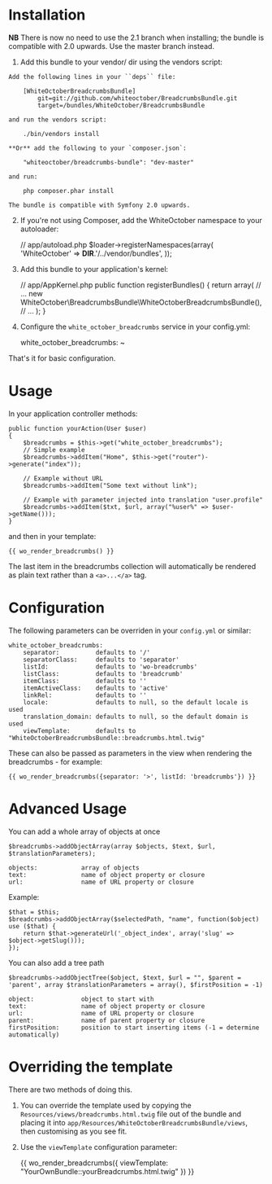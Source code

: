 Installation
============

**NB** There is now no need to use the 2.1 branch when installing; the bundle
is compatible with 2.0 upwards.  Use the master branch instead.

  1. Add this bundle to your vendor/ dir using the vendors script:

    Add the following lines in your ``deps`` file:

        [WhiteOctoberBreadcrumbsBundle]
            git=git://github.com/whiteoctober/BreadcrumbsBundle.git
            target=/bundles/WhiteOctober/BreadcrumbsBundle

    and run the vendors script:

        ./bin/vendors install

    **Or** add the following to your `composer.json`:

        "whiteoctober/breadcrumbs-bundle": "dev-master"

    and run:

        php composer.phar install

    The bundle is compatible with Symfony 2.0 upwards.


  2. If you're not using Composer, add the WhiteOctober namespace to your autoloader:

        // app/autoload.php
        $loader->registerNamespaces(array(
            'WhiteOctober' => __DIR__.'/../vendor/bundles',
        ));

  3. Add this bundle to your application's kernel:

        // app/AppKernel.php
        public function registerBundles()
        {
            return array(
                // ...
                new WhiteOctober\BreadcrumbsBundle\WhiteOctoberBreadcrumbsBundle(),
                // ...
            );
        }

  4. Configure the `white_october_breadcrumbs` service in your config.yml:

        white_october_breadcrumbs: ~


That's  it for basic configuration.

Usage
=====

In your application controller methods:

    public function yourAction(User $user)
    {
        $breadcrumbs = $this->get("white_october_breadcrumbs");
        // Simple example
        $breadcrumbs->addItem("Home", $this->get("router")->generate("index"));

        // Example without URL
        $breadcrumbs->addItem("Some text without link");

        // Example with parameter injected into translation "user.profile"
        $breadcrumbs->addItem($txt, $url, array("%user%" => $user->getName()));
    }

and then in your template:

    {{ wo_render_breadcrumbs() }}

The last item in the breadcrumbs collection will automatically be rendered
as plain text rather than a `<a>...</a>` tag.

Configuration
=============

The following parameters can be overriden in your `config.yml` or similar:

    white_october_breadcrumbs:
        separator:          defaults to '/'
        separatorClass:     defaults to 'separator'
        listId:             defaults to 'wo-breadcrumbs'
        listClass:          defaults to 'breadcrumb'
        itemClass:          defaults to ''
        itemActiveClass:    defaults to 'active'
        linkRel:            defaults to ''
        locale:             defaults to null, so the default locale is used
        translation_domain: defaults to null, so the default domain is used
        viewTemplate:       defaults to "WhiteOctoberBreadcrumbsBundle::breadcrumbs.html.twig"

These can also be passed as parameters in the view when rendering the
breadcrumbs - for example:

    {{ wo_render_breadcrumbs({separator: '>', listId: 'breadcrumbs'}) }}

Advanced Usage
==============

You can add a whole array of objects at once

    $breadcrumbs->addObjectArray(array $objects, $text, $url, $translationParameters);

    objects:            array of objects
    text:               name of object property or closure
    url:                name of URL property or closure

Example:

    $that = $this;
    $breadcrumbs->addObjectArray($selectedPath, "name", function($object) use ($that) {
        return $that->generateUrl('_object_index', array('slug' => $object->getSlug()));
    });

You can also add a tree path

    $breadcrumbs->addObjectTree($object, $text, $url = "", $parent = 'parent', array $translationParameters = array(), $firstPosition = -1)

    object:             object to start with
    text:               name of object property or closure
    url:                name of URL property or closure
    parent:             name of parent property or closure
    firstPosition:      position to start inserting items (-1 = determine automatically)

Overriding the template
=======================

There are two methods of doing this.

  1. You can override the template used by copying the
     `Resources/views/breadcrumbs.html.twig` file out of the bundle and placing it
     into `app/Resources/WhiteOctoberBreadcrumbsBundle/views`, then customising
     as you see fit.

  2. Use the `viewTemplate` configuration parameter:

        {{ wo_render_breadcrumbs({ viewTemplate: "YourOwnBundle::yourBreadcrumbs.html.twig" }) }}

